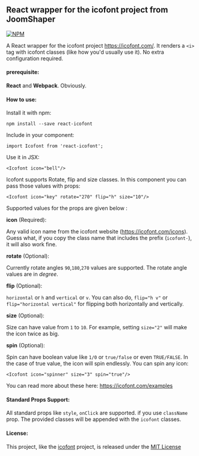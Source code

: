 ## React wrapper for the icofont project from JoomShaper

[![NPM](https://nodei.co/npm/react-icofont.png?downloads=true&downloadRank=true&stars=true)](https://nodei.co/npm/react-icofont/)

A React wrapper for the icofont project <https://icofont.com/>. It renders a `<i>` tag with icofont classes (like how you'd usually use it). No extra configuration required.

#### prerequisite:

**React** and **Webpack**. Obviously.

#### How to use: 

Install it with npm:

    npm install --save react-icofont 

Include in your component: 

    import Icofont from 'react-icofont';

Use it in JSX:

    <Icofont icon="bell"/>

Icofont supports Rotate, flip and size classes. In this component you can pass those values with props:

    <Icofont icon="key" rotate="270" flip="h" size="10"/>

Supported values for the props are given below :

**icon** (Required): 

Any valid icon name from the icofont website (<https://icofont.com/icons>).
Guess what, if you copy the class name that includes the prefix (`icofont-`), it will also work fine.

**rotate** (Optional):

 Currently rotate angles `90`,`180`,`270` values are supported. The rotate angle values are in *degree*.

**flip** (Optional): 

`horizontal` or `h` and `vertical` or `v`. You can also do, `flip="h v"` or `flip="horizontal vertical"` for flipping both horizontally and vertically.

**size** (Optional):

Size can have value from `1` to `10`. For example, setting `size="2"` will make the icon twice as big.

**spin** (Optional):

Spin can have boolean value like `1/0` or `true/false` or even `TRUE/FALSE`. In the case of true value, the icon will spin endlessly. You can spin any icon:

    <Icofont icon="spinner" size="3" spin="true"/>

You can read more about these here: <https://icofont.com/examples>

#### Standard Props Support: 

All standard props like `style`, `onClick` are supported. if you use `className` prop. The provided classes will be appended with the `icofont` classes.

#### License:

This project, like the [icofont](https://icofont.com) project, is released under the [MIT License](https://opensource.org/licenses/MIT)
